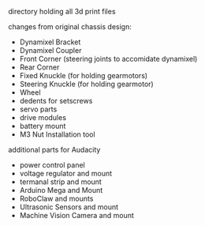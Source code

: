 directory holding all 3d print files 


changes from original chassis design:
<ul>
<li> Dynamixel Bracket
<li> Dynamixel Coupler
<li> Front Corner (steering joints to accomidate dynamixel)
<li> Rear Corner
<li> Fixed Knuckle (for holding gearmotors)
<li> Steering Knuckle (for holding gearmotor)
<li> Wheel
<li> dedents for setscrews
<li> servo parts
<li> drive modules
<li> battery mount
<li> M3 Nut Installation tool
</ul>

additional parts for Audacity
<ul> 
<li> power control panel
<li> voltage regulator and mount
<li> termanal strip and mount
<li> Arduino Mega and Mount
<li> RoboClaw and mounts
<li> Ultrasonic Sensors and mount
<li> Machine Vision Camera and mount
</ul>
